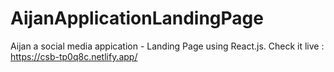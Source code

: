 # AijanApplicationLandingPage
Aijan a social media appication - Landing Page using React.js. 
Check it live : https://csb-tp0q8c.netlify.app/
